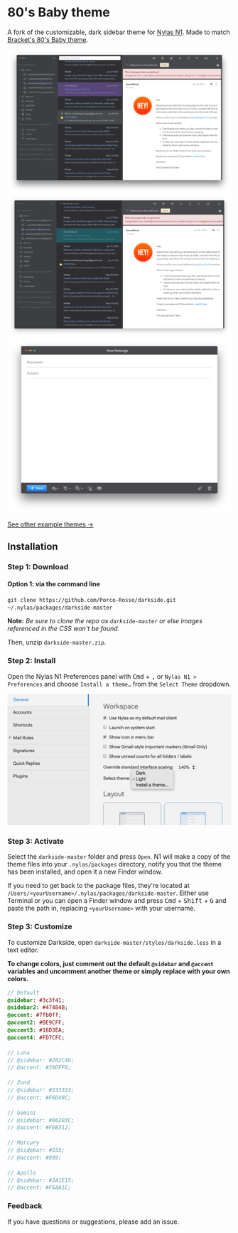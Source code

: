 # 80's Baby theme
A fork of the customizable, dark sidebar theme for [Nylas N1](https://nylas.com/n1).
Made to match [Bracket's 80's Baby theme](https://github.com/Brackets-Themes/80sBaby).

[![Default Theme](./images/default.png)](./images/default.png)
[![Default Theme Inactive](./images/default2.png)](./images/default2.png)
[![Default Theme composer window](./images/default3.png)](./images/default3.png)

[See other example themes →](http://jamiewilson.io/darkside)

## Installation

### Step 1: Download

#### Option 1: via the command line  
`git clone https://github.com/Porco-Rosso/darkside.git ~/.nylas/packages/darkside-master`

**Note:** _Be sure to clone the repo as `darkside-master` or else images referenced in the CSS won't be found._

<!--
#### Option 2: the ZIP archive  
[![Download Darkside](./images/download.png)](https://github.com/jamiewilson/darkside/archive/master.zip)
-->

Then, unzip `darkside-master.zip`.

### Step 2: Install
Open the Nylas N1 Preferences panel with <kbd>Cmd</kbd> + <kbd>,</kbd> or `Nylas N1 > Preferences` and choose `Install a theme…` from the `Select Theme` dropdown.

![Default Theme](./images/install.png)

### Step 3: Activate
Select the `darkside-master` folder and press `Open`. N1 will make a copy of the theme files into your `.nylas/packages` directory, notify you that the theme has been installed, and open it a new Finder window.

If you need to get back to the package files, they're located at `/Users/<yourUsername>/.nylas/packages/darkside-master`. Either use Terminal or you can open a Finder window and press <kbd>Cmd</kbd> + <kbd>Shift</kbd> + <kbd>G</kbd> and paste the path in, replacing `<yourUsername>` with your username.

### Step 3: Customize
To customize Darkside, open `darkside-master/styles/darkside.less` in a text editor.

**To change colors, just comment out the default `@sidebar` and `@accent` variables and uncomment another theme or simply replace with your own colors.**

```sass
// Default
@sidebar: #3c3f41;
@sidebar2: #47484B;
@accent: #7fb0ff;
@accent2: #BE9CFF;
@accent3: #16D3EA;
@accent4: #FD7CFC;

// Luna
// @sidebar: #202C46;
// @accent: #39DFF8;

// Zond
// @sidebar: #333333;
// @accent: #F6D49C;

// Gemini
// @sidebar: #00203C;
// @accent: #F6B312;

// Mercury
// @sidebar: #555;
// @accent: #999;

// Apollo
// @sidebar: #3A1E15;
// @accent: #F6AA1C;
```

### Feedback
If you have questions or suggestions, please add an issue.

